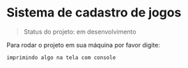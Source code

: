 # Sistema de cadastro de jogos

> Status do projeto: em desenvolvimento

Para rodar o projeto em sua máquina por favor digite:

```
imprimindo algo na tela com console 
```
